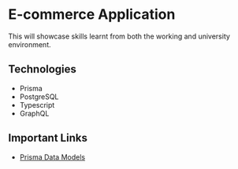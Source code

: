 # E-commerce Application

This will showcase skills learnt from both the working and university environment.

## Technologies

- Prisma
- PostgreSQL
- Typescript
- GraphQL

## Important Links

- [Prisma Data Models](https://www.prisma.io/docs/concepts/components/prisma-schema/data-model)
